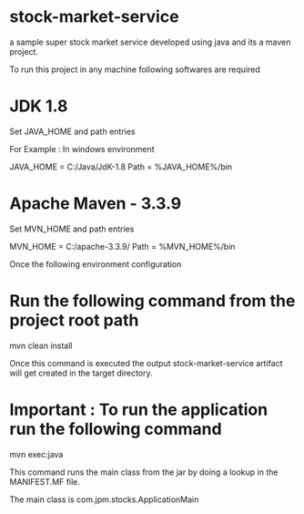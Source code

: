 # stock-market-service
a sample super stock market service developed using java and its a maven project.

To run this project in any machine following softwares are required 

JDK 1.8
=======
Set JAVA_HOME and path entries

For Example : In windows environment

JAVA_HOME = C:/Java/JdK-1.8
Path = %JAVA_HOME%/bin

Apache Maven - 3.3.9
====================
Set MVN_HOME and path entries

MVN_HOME = C:/apache-3.3.9/
Path = %MVN_HOME%/bin

Once the following environment configuration

Run the following command from the project root path
===================================================

mvn clean install

Once this command is executed the output stock-market-service artifact will get created in the target directory. 

Important : To run the application run the following command
============================================================

mvn exec:java

This command runs the main class from the jar by doing a lookup in the MANIFEST.MF file.

The main class is com.jpm.stocks.ApplicationMain












